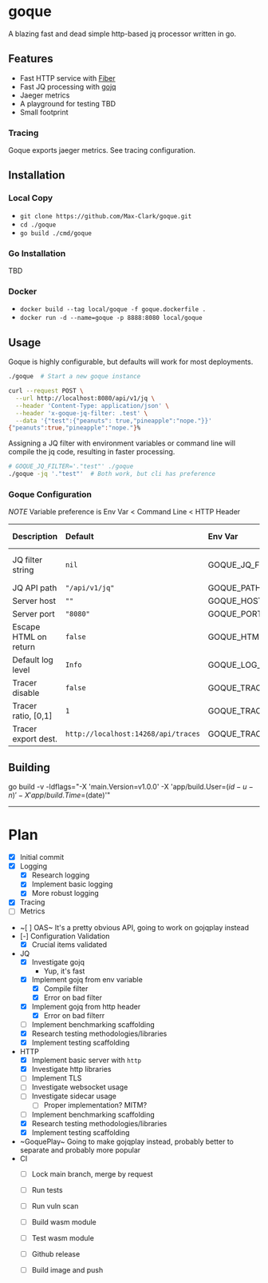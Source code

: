 # goque

A blazing fast and dead simple http-based jq processor written in go.


## Features

- Fast HTTP service with [Fiber](https://gofiber.io/)
- Fast JQ processing with [gojq](https://github.com/itchyny/gojq)
- Jaeger metrics
- A playground for testing TBD
- Small footprint

### Tracing 

Goque exports jaeger metrics. See tracing configuration.

## Installation

### Local Copy
- `git clone https://github.com/Max-Clark/goque.git`
- `cd ./goque`
- `go build ./cmd/goque`

### Go Installation

TBD

### Docker

- `docker build --tag local/goque -f goque.dockerfile .`
- `docker run -d --name=goque -p 8888:8080 local/goque`

## Usage

Goque is highly configurable, but defaults will work for most deployments.

```sh
./goque  # Start a new goque instance
```

```sh
curl --request POST \
  --url http://localhost:8080/api/v1/jq \
  --header 'Content-Type: application/json' \
  --header 'x-goque-jq-filter: .test' \
  --data '{"test":{"peanuts": true,"pineapple":"nope."}}'
{"peanuts":true,"pineapple":"nope."}%
```

Assigning a JQ filter with environment variables or command line will compile
the jq code, resulting in faster processing.

```sh
# GOQUE_JQ_FILTER='."test"' ./goque
./goque -jq '."test"'  # Both work, but cli has preference
```

### Goque Configuration

*NOTE* Variable preference is Env Var < Command Line < HTTP Header

| Description           | Default                             | Env Var                  | CLI  | HTTP Header       |
| :-------------------- | :---------------------------------- | :----------------------- | :--- | :---------------- |
| JQ filter string      | `nil`                               | GOQUE_JQ_FILTER          | -jq  | x-goque-jq-filter |
| JQ API path           | `"/api/v1/jq"`                      | GOQUE_PATH               | -a   |                   |
| Server host           | `""`                                | GOQUE_HOST               | -h   |                   |
| Server port           | `"8080"`                            | GOQUE_PORT               | -p   |                   |
| Escape HTML on return | `false`                             | GOQUE_HTML_ESCAPE        | -e   |                   |
| Default log level     | `Info`                              | GOQUE_LOG_LEVEL          | -l   |                   |
| Tracer disable        | `false`                             | GOQUE_TRACER_DISABLE     | -td  |                   |
| Tracer ratio, \[0,1\] | `1`                                 | GOQUE_TRACER_RATIO       | -tr  |                   |
| Tracer export dest.   | `http://localhost:14268/api/traces` | GOQUE_TRACER_EXPORT_DEST | -te  |                   |

## Building 

go build -v -ldflags="-X 'main.Version=v1.0.0' -X 'app/build.User=$(id -u -n)' -X 'app/build.Time=$(date)'"

---

# Plan

- [x] Initial commit
- [x] Logging
    - [x] Research logging
    - [x] Implement basic logging
    - [x] More robust logging
- [x] Tracing
- [ ] Metrics
- ~[ ] OAS~ It's a pretty obvious API, going to work on gojqplay instead
- [-] Configuration Validation
  - [x] Crucial items validated
- JQ
  - [x] Investigate gojq
      - Yup, it's fast
  - [x] Implement gojq from env variable
      - [x] Compile filter
      - [x] Error on bad filter
  - [x] Implement gojq from http header
      - [x] Error on bad filterr
  - [ ] Implement benchmarking scaffolding 
  - [x] Research testing methodologies/libraries
  - [x] Implement testing scaffolding
- HTTP
  - [x] Implement basic server with `http`
  - [x] Investigate http libraries
  - [ ] Implement TLS
  - [ ] Investigate websocket usage
  - [ ] Investigate sidecar usage
      - [ ] Proper implementation? MITM?
  - [ ] Implement benchmarking scaffolding 
  - [x] Research testing methodologies/libraries
  - [x] Implement testing scaffolding
- ~GoquePlay~ Going to make gojqplay instead, probably better to separate and probably more popular
- CI
  - [ ] Lock main branch, merge by request
  - [ ] Run tests
  - [ ] Run vuln scan
  - [ ] Build wasm module
  - [ ] Test wasm module
  - [ ] Github release
  - [ ] Build image and push
    
